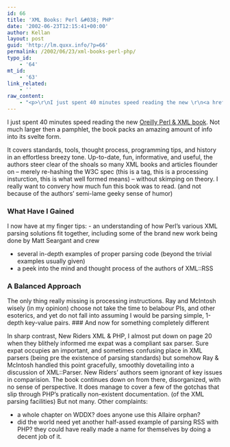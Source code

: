 ```yaml
---
id: 66
title: 'XML Books: Perl &#038; PHP'
date: '2002-06-23T12:15:41+00:00'
author: Kellan
layout: post
guid: 'http://lm.quxx.info/?p=66'
permalink: /2002/06/23/xml-books-perl-php/
typo_id:
    - '64'
mt_id:
    - '63'
link_related:
    - ''
raw_content:
    - "<p>\r\nI just spent 40 minutes speed reading the new \r\n<a href=\\\"http://www.oreilly.com/catalog/perlxml/\\\">Oreilly Perl & XML book</a>.  \r\nNot much larger then a pamphlet, the book packs an amazing\r\namount of info into its svelte form.  \r\n</p>\r\n<p>\r\nIt covers standards, tools, thought\r\nprocess, programming tips, and history in an effortless breezy tone.  Up-to-date, fun, informative, and useful, the authors steer clear of the shoals so many\r\nXML books and articles flounder on - merely re-hashing the W3C spec (this\r\nis a tag, this is a processing insturction, this is what well formed\r\nmeans) - without skimping on theory.  I really want to convery how much fun this book was to read. (and not because of the authors\\' semi-lame geeky sense of humor)  \r\n</p>\r\n<p>\r\n<h3>What Have I Gained</h3>\r\nI now have at my finger tips:\r\n<ul>\r\n<li> an understanding of how Perl\\'s various XML parsing solutions fit together, including some of the brand new work being done by Matt Seargant and crew</li>\r\n<li>several in-depth examples of proper parsing code (beyond the trivial examples usually given)</li>\r\n<li> a peek into the mind and thought process of the authors of XML::RSS</li>\r\n</ul>\r\n</p>\r\n<p>\r\n<h3>A Balanced Approach</h3>\r\nThe only thing really missing is processing instructions.  Ray and McIntosh wisely (in my opinion) choose not take the time to belabour PIs, and other esoterics, and yet do not fall into assuming I would be parsing simple, 1-depth key-value pairs.\r\n<p>\r\n<h3>And now for something completely different</h3>\r\nIn sharp contrast, New Riders XML & PHP, I almost put down on page 20 when\r\nthey blithely informed me expat was a compliant sax parser.  Sure expat\r\noccupies an important, and sometimes confusing place in XML parsers (being pre\r\nthe existence of parsing standards) but somehow Ray & McIntosh handled\r\nthis point gracefully, smoothly dovetailing into a discussion of\r\nXML::Parser.  New Riders\\' authors seem ignorant of key issues in\r\ncomparision.  The book continues down on from there, disorganized, with no\r\nsense of perspective.  It does manage to cover a few of the gotchas that\r\nslip through PHP\\'s pratically non-existent documentation. (of the XML\r\nparsing facilities)  But not many.\r\n</p>\r\n<p>Other complaints:\r\n<ul>\r\n<li> a whole chapter on WDDX? does anyone use this Allaire orphan?\r\n <li>did the world need yet another half-assed example of parsing RSS with\r\nPHP?  they could have really made a name for themselves by doing a decent\r\njob of it.\r\n</ul>\r\n</p>"
---
```


I just spent 40 minutes speed reading the new [Oreilly Perl &amp; XML book](http://www.oreilly.com/catalog/perlxml/). Not much larger then a pamphlet, the book packs an amazing amount of info into its svelte form.

It covers standards, tools, thought process, programming tips, and history in an effortless breezy tone. Up-to-date, fun, informative, and useful, the authors steer clear of the shoals so many XML books and articles flounder on – merely re-hashing the W3C spec (this is a tag, this is a processing insturction, this is what well formed means) – without skimping on theory. I really want to convery how much fun this book was to read. (and not because of the authors’ semi-lame geeky sense of humor)

### What Have I Gained

I now have at my finger tips: - an understanding of how Perl’s various XML parsing solutions fit together, including some of the brand new work being done by Matt Seargant and crew
- several in-depth examples of proper parsing code (beyond the trivial examples usually given)
- a peek into the mind and thought process of the authors of XML::RSS

### A Balanced Approach

The only thing really missing is processing instructions. Ray and McIntosh wisely (in my opinion) choose not take the time to belabour PIs, and other esoterics, and yet do not fall into assuming I would be parsing simple, 1-depth key-value pairs. ### And now for something completely different

In sharp contrast, New Riders XML &amp; PHP, I almost put down on page 20 when they blithely informed me expat was a compliant sax parser. Sure expat occupies an important, and sometimes confusing place in XML parsers (being pre the existence of parsing standards) but somehow Ray &amp; McIntosh handled this point gracefully, smoothly dovetailing into a discussion of XML::Parser. New Riders’ authors seem ignorant of key issues in comparision. The book continues down on from there, disorganized, with no sense of perspective. It does manage to cover a few of the gotchas that slip through PHP’s pratically non-existent documentation. (of the XML parsing facilities) But not many. Other complaints:

- a whole chapter on WDDX? does anyone use this Allaire orphan?
- did the world need yet another half-assed example of parsing RSS with PHP? they could have really made a name for themselves by doing a decent job of it.